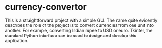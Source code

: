 # currency-convertor
This is a straightforward project with a simple GUI. The name quite evidently describes the role of the project is to convert currencies from one unit into another. For example, converting Indian rupee to USD or euro. Tkinter, the standard Python interface can be used to design and develop this application.
